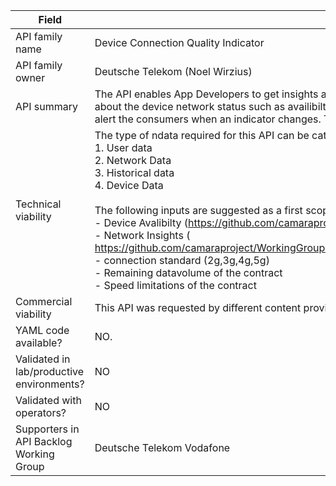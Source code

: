| **Field** | Description | 
| ---- | ----- |
| API family name |Device Connection Quality Indicator |
| API family owner | Deutsche Telekom (Noel Wirzius)|
| API summary | The API enables App Developers to get insights about the network status of a defined mobile device. For this the API will return an indicator which is bundeling information about the device network status such as availibilty, open datavolume, congjestion, historical congjestion or the connecitvity status (2G, 3G, 4G, 5G). The API service will also alert the consumers when an indicator changes. This API would be useful for applications that optimize user experience based on the connecitvity status of a defined device.|
| Technical viability | The type of ndata required for this API can be categorized into 4 groups as listed below <br>1\.	User data <br>2\.	Network Data <br>3\.	Historical data <br>4\. Device Data <br> <br> The following inputs are suggested as a first scope for the indicator:  <br> - Device Avalibilty (https://github.com/camaraproject/DeviceStatus/tree/release-0.5.0-rc) <br> - Network Insights ( https://github.com/camaraproject/WorkingGroups/blob/main/APIBacklog/documentation/SupportingDocuments/API%20proposals/APIproposal_NetworkInsights_Verizon.md) <br> - connection standard (2g,3g,4g,5g) <br> - Remaining datavolume of the contract <br> - Speed limitations of the contract|
| Commercial viability | This API was requested by different content providers. It helps them to set up the right content quality in their applications.|
| YAML code available? | NO. |
| Validated in lab/productive environments? | NO|
| Validated with operators? | NO |
| Supporters in API Backlog Working Group | Deutsche Telekom Vodafone |
